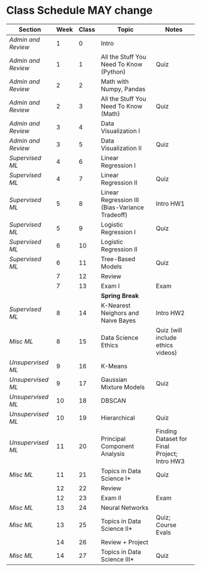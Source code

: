 # Class Schedule MAY change

| **Section**            | **Week** | **Class** | **Topic**                                      | **Notes**                                    |
|------------------------|----------|-----------|------------------------------------------------|----------------------------------------------|
| *Admin and Review*     | 1        | 0         | Intro                                          |                                              |
| *Admin and Review*     | 1        | 1         | All the Stuff You Need To Know (Python)        | Quiz                                         |
| *Admin and Review*     | 2        | 2         | Math with Numpy, Pandas                        |                                              |
| *Admin and Review*     | 2        | 3         | All the Stuff You Need To Know (Math)          | Quiz                                         |
| *Admin and Review*     | 3        | 4         | Data Visualization I                           |                                              |
| *Admin and Review*     | 3        | 5         | Data Visualization II                          | Quiz                                         |
| *Supervised ML*        | 4        | 6         | Linear Regression I                            |                                              |
| *Supervised ML*        | 4        | 7         | Linear Regression II                           | Quiz                                         |
| *Supervised ML*        | 5        | 8         | Linear Regression III (Bias-Variance Tradeoff) | Intro HW1                                    |
| *Supervised ML*        | 5        | 9         | Logistic Regression I                          | Quiz                                         |
| *Supervised ML*        | 6        | 10        | Logistic Regression II                         |                                              |
| *Supervised ML*        | 6        | 11        | Tree-Based Models                              | Quiz                                         |
|                        | 7        | 12        | Review                                         |                                              |
|                        | 7        | 13        | Exam I                                         | Exam                                         |
|                        |          |           | **Spring Break**                               |                                              |
| *Supervised ML*        | 8        | 14        | K-Nearest Neighors and Naive Bayes             | Intro HW2                                    |
| *Misc ML*              | 8        | 15        | Data Science Ethics                            | Quiz (will include ethics videos)            |
| *Unsupervised ML*      | 9        | 16        | K-Means                                        |                                              |
| *Unsupervised ML*      | 9        | 17        | Gaussian Mixture Models                        | Quiz                                         |
| *Unsupervised ML*      | 10       | 18        | DBSCAN                                         |                                              |
| *Unsupervised ML*      | 10       | 19        | Hierarchical                                   | Quiz                                         |
| *Unsupervised ML*      | 11       | 20        | Principal Component Analysis                   | Finding Dataset for Final Project; Intro HW3 |
| *Misc ML*              | 11       | 21        | Topics in Data Science I*                      | Quiz                                         |
|                        | 12       | 22        | Review                                         |                                              |
|                        | 12       | 23        | Exam II                                        | Exam                                         |
| *Misc ML*              | 13       | 24        | Neural Networks                                |                                              |
| *Misc ML*              | 13       | 25        | Topics in Data Science II*                     | Quiz; Course Evals                           |
|                        | 14       | 26        | Review + Project                               |                                              |
| *Misc ML*              | 14       | 27        | Topics in Data Science III*                    | Quiz                                         |